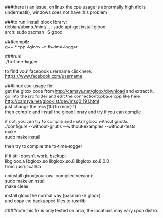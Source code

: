 ###there is an issue, on linux the cpu-usage is abnormally high (fix is underneath), windows does not have this problem

###to run, install gloox library:<br>
debian/ubuntu/mint/... : sudo apt-get install gloox<br>
arch: sudo pacman -S gloox<br>

###compile<br>
g++ *.cpp -lgloox -o fb-time-logger<br>

###run!<br>
./fb-time-logger<br>

to find your facebook username click here:<br>
https://www.facebook.com/username<br>

###linux cpu-usage fix:<br>
get the gloox code from http://camaya.net/gloox/download and extract it,<br>
go into the src folder and edit the connectiontcpbase.cpp like here<br>
http://camaya.net/glooxlist/dev/msg01191.html<br>
just change the recv(10) to recv(-1)<br>
then compile and install the gloox library and try if you can compile<br>

if not, you can try to compile and install gloox without gnutls:<br>
./configure --without-gnutls --without-examples --without-tests<br>
make<br>
sudo make install<br>

then try to compile the fb-time-logger<br>

if it still doesn't work, backup:<br>
libgloox.a  libgloox.so  libgloox.so.8  libgloox.so.8.0.0<br>
from /usr/local/lib<br>

uninstall gloox(your own compiled version):<br>
sudo make uninstall<br>
make clean<br>

install gloox the normal way (pacman -S gloox)<br>
and copy the backupped files to /usr/lib<br>

####note this fix is only tested on arch, the locations may vary upon distro.<br>
